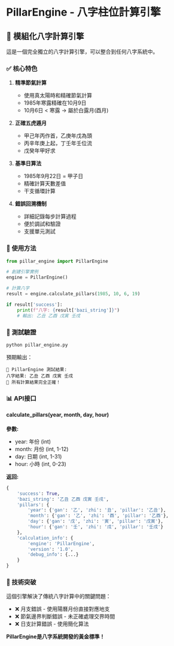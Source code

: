# PillarEngine - 八字柱位計算引擎

## 🎯 模組化八字計算引擎

這是一個完全獨立的八字計算引擎，可以整合到任何八字系統中。

### ✅ 核心特色

1. **精準節氣計算**
   - 使用真太陽時和精確節氣計算
   - 1985年寒露精確在10月9日
   - 10月6日 < 寒露 → 屬於白露月(酉月)

2. **正確五虎遁月**
   - 甲己年丙作首，乙庚年戊為頭
   - 丙辛年庚上起，丁壬年壬位流
   - 戊癸年甲好求

3. **基準日算法**
   - 1985年9月22日 = 甲子日
   - 精確計算天數差值
   - 干支循環計算

4. **錯誤回溯機制**
   - 詳細記錄每步計算過程
   - 便於調試和驗證
   - 支援單元測試

### 🚀 使用方法

```python
from pillar_engine import PillarEngine

# 創建引擎實例
engine = PillarEngine()

# 計算八字
result = engine.calculate_pillars(1985, 10, 6, 19)

if result['success']:
    print(f"八字: {result['bazi_string']}")
    # 輸出: 乙丑 乙酉 戊寅 壬戌
```

### 🧪 測試驗證

```bash
python pillar_engine.py
```

預期輸出：
```
🧪 PillarEngine 測試結果:
八字結果: 乙丑 乙酉 戊寅 壬戌
🎉 所有計算結果完全正確！
```

### 📊 API接口

#### calculate_pillars(year, month, day, hour)

**參數:**
- year: 年份 (int)
- month: 月份 (int, 1-12)
- day: 日期 (int, 1-31)
- hour: 小時 (int, 0-23)

**返回:**
```python
{
    'success': True,
    'bazi_string': '乙丑 乙酉 戊寅 壬戌',
    'pillars': {
        'year': {'gan': '乙', 'zhi': '丑', 'pillar': '乙丑'},
        'month': {'gan': '乙', 'zhi': '酉', 'pillar': '乙酉'},
        'day': {'gan': '戊', 'zhi': '寅', 'pillar': '戊寅'},
        'hour': {'gan': '壬', 'zhi': '戌', 'pillar': '壬戌'}
    },
    'calculation_info': {
        'engine': 'PillarEngine',
        'version': '1.0',
        'debug_info': {...}
    }
}
```

### 🎯 技術突破

這個引擎解決了傳統八字計算中的關鍵問題：
- ❌ 月支錯誤 - 使用陽曆月份直接對應地支
- ❌ 節氣邊界判斷錯誤 - 未正確處理交界時間
- ❌ 日支計算錯誤 - 使用簡化算法

**PillarEngine是八字系統開發的黃金標準！**
